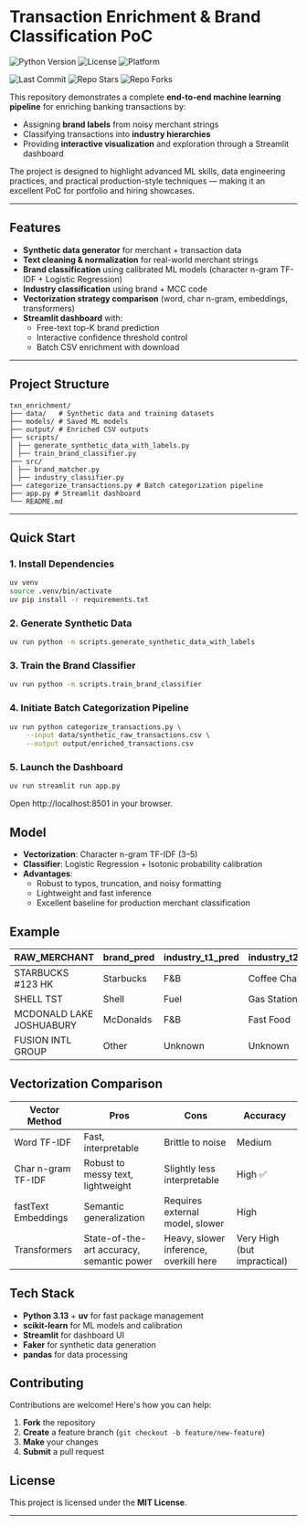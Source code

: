 # Transaction Enrichment & Brand Classification PoC

<!-- Project Metadata -->
![Python Version](https://img.shields.io/badge/python-3.13-blue)
![License](https://img.shields.io/badge/license-MIT-green)
![Platform](https://img.shields.io/badge/platform-macOS%20%7C%20Linux-lightgrey)

<!-- Repo Stats -->
![Last Commit](https://img.shields.io/github/last-commit/d-daemon/transaction-enrichment-ml)
![Repo Stars](https://img.shields.io/github/stars/d-daemon/transaction-enrichment-ml?style=social)
![Repo Forks](https://img.shields.io/github/forks/d-daemon/transaction-enrichment-ml?style=social)

This repository demonstrates a complete **end-to-end machine learning pipeline** for enriching banking transactions by:

- Assigning **brand labels** from noisy merchant strings
- Classifying transactions into **industry hierarchies**
- Providing **interactive visualization** and exploration through a Streamlit dashboard

The project is designed to highlight advanced ML skills, data engineering practices, and practical production-style techniques — making it an excellent PoC for portfolio and hiring showcases.

---

## Features

- **Synthetic data generator** for merchant + transaction data  
- **Text cleaning & normalization** for real-world merchant strings  
- **Brand classification** using calibrated ML models (character n-gram TF-IDF + Logistic Regression)  
- **Industry classification** using brand + MCC code  
- **Vectorization strategy comparison** (word, char n-gram, embeddings, transformers)  
- **Streamlit dashboard** with:
  - Free-text top-K brand prediction
  - Interactive confidence threshold control
  - Batch CSV enrichment with download

---

## Project Structure

```
txn_enrichment/
├── data/   # Synthetic data and training datasets
├── models/ # Saved ML models
├── output/ # Enriched CSV outputs
├── scripts/
│ ├── generate_synthetic_data_with_labels.py
│ ├── train_brand_classifier.py
├── src/
│ ├── brand_matcher.py
│ ├── industry_classifier.py
├── categorize_transactions.py # Batch categorization pipeline
├── app.py # Streamlit dashboard
└── README.md
```

---

## Quick Start

### 1. Install Dependencies

```bash
uv venv
source .venv/bin/activate
uv pip install -r requirements.txt
```

### 2. Generate Synthetic Data

```bash
uv run python -m scripts.generate_synthetic_data_with_labels
```

### 3. Train the Brand Classifier

```bash
uv run python -m scripts.train_brand_classifier
```

### 4. Initiate Batch Categorization Pipeline

```bash
uv run python categorize_transactions.py \
    --input data/synthetic_raw_transactions.csv \
    --output output/enriched_transactions.csv
```

### 5. Launch the Dashboard

```bash
uv run streamlit run app.py
```

Open http://localhost:8501 in your browser.

## Model

- **Vectorization**: Character n-gram TF-IDF (3–5)
- **Classifier**: Logistic Regression + Isotonic probability calibration
- **Advantages**:
  - Robust to typos, truncation, and noisy formatting
  - Lightweight and fast inference
  - Excellent baseline for production merchant classification

## Example

| RAW_MERCHANT             | brand_pred | industry_t1_pred | industry_t2_pred |
| ------------------------ | ---------- | ---------------- | ---------------- |
| STARBUCKS #123 HK        | Starbucks  | F&B              | Coffee Chains    |
| SHELL TST                | Shell      | Fuel             | Gas Stations     |
| MCDONALD LAKE JOSHUABURY | McDonalds  | F&B              | Fast Food        |
| FUSION INTL GROUP        | Other      | Unknown          | Unknown          |

## Vectorization Comparison

| Vector Method       | Pros                                      | Cons                                   | Accuracy                    |
| ------------------- | ----------------------------------------- | -------------------------------------- | --------------------------- |
| Word TF-IDF         | Fast, interpretable                       | Brittle to noise                       | Medium                      |
| Char n-gram TF-IDF  | Robust to messy text, lightweight         | Slightly less interpretable            | High ✅                      |
| fastText Embeddings | Semantic generalization                   | Requires external model, slower        | High                        |
| Transformers        | State-of-the-art accuracy, semantic power | Heavy, slower inference, overkill here | Very High (but impractical) |

## Tech Stack

- **Python 3.13** + **uv** for fast package management
- **scikit-learn** for ML models and calibration
- **Streamlit** for dashboard UI
- **Faker** for synthetic data generation
- **pandas** for data processing

## Contributing

Contributions are welcome! Here's how you can help:

1. **Fork** the repository
2. **Create** a feature branch (`git checkout -b feature/new-feature`)
3. **Make** your changes
4. **Submit** a pull request

## License

This project is licensed under the **MIT License**.

---
